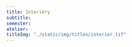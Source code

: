 ```yaml
---
title: Interiéry
subtitle: 
semester: 
atelier:
titleImg: "./static/img/titles/interier.tif"
---
```

